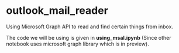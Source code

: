 # outlook_mail_reader
Using Microsoft Graph API to read and find certain things from inbox.


The code we will be using is given in **using_msal.ipynb** (Since other notebook uses microsoft graph library which is in preview).
